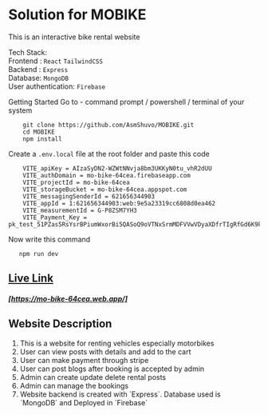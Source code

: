 # Solution for MOBIKE

This is an interactive bike rental website

Tech Stack: <br>
Frontend : `React` `TailwindCSS` <br>
Backend : `Express` <br>
Database: `MongoDB` <br>
User authentication: `Firebase` <br>

Getting Started
Go to - command prompt / powershell / terminal of your system

```
    git clone https://github.com/AsmShuvo/MOBIKE.git
    cd MOBIKE
    npm install
```

Create a `.env.local` file at the root folder and paste this code

```
    VITE_apiKey = AIzaSyDN2-WZWtNNvja8bm3UKKyN0tu_vhR2dUU
    VITE_authDomain = mo-bike-64cea.firebaseapp.com
    VITE_projectId = mo-bike-64cea
    VITE_storageBucket = mo-bike-64cea.appspot.com
    VITE_messagingSenderId = 621656344903
    VITE_appId = 1:621656344903:web:9e5a23319cc6808d0ea462
    VITE_measurementId = G-P8ZSM7YH3
    VITE_Payment_Key = pk_test_51PZas5RsYsrBPiumWxorBi5QASoQ9oVTNxSrmMDFVVwVDyaXDfrTIgRfGd6K9krPfiVhGTXLqj0kG1ZO4Ns5rjOV008v8W6mos
```

Now write this command

```
   npm run dev
```

## [Live Link](https://mo-bike-64cea.web.app/)

##### [https://mo-bike-64cea.web.app/]

## Website Description

<ol>
    <li>This is a website for renting vehicles especially motorbikes</li>
    <li>User  can view posts with details and add to the cart</li>
    <li>User can make payment through stripe</li>
    <li>User can post blogs after booking is accepted by admin</li>
    <li>Admin can create update delete rental posts</li>
    <li>Admin can manage the bookings</li>
    <li>Website backend is created with `Express`. Database used is `MongoDB` and Deployed in `Firebase`</li>
</ol>
